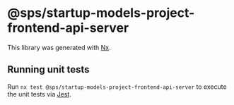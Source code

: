 # @sps/startup-models-project-frontend-api-server

This library was generated with [Nx](https://nx.dev).

## Running unit tests

Run `nx test @sps/startup-models-project-frontend-api-server` to execute the unit tests via [Jest](https://jestjs.io).
